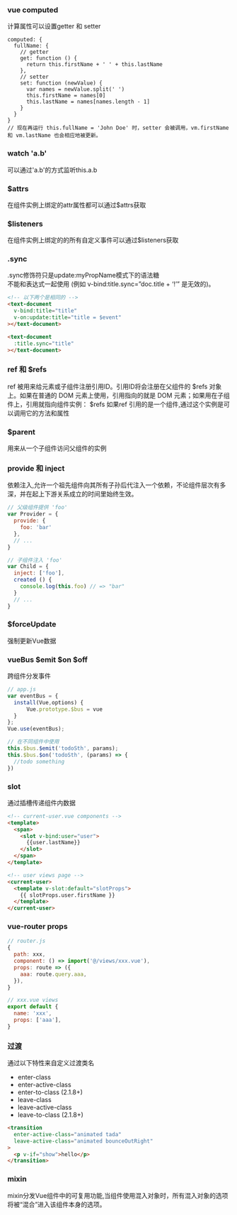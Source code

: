 ### vue computed
计算属性可以设置getter 和 setter
``` JS
computed: {
  fullName: {
    // getter
    get: function () {
      return this.firstName + ' ' + this.lastName
    },
    // setter
    set: function (newValue) {
      var names = newValue.split(' ')
      this.firstName = names[0]
      this.lastName = names[names.length - 1]
    }
  }
}
// 现在再运行 this.fullName = 'John Doe' 时，setter 会被调用，vm.firstName 和 vm.lastName 也会相应地被更新。
```

### watch 'a.b'
可以通过'a.b'的方式监听this.a.b

### $attrs
在组件实例上绑定的attr属性都可以通过$attrs获取

### $listeners
在组件实例上绑定的的所有自定义事件可以通过$listeners获取

### .sync
.sync修饰符只是update:myPropName模式下的语法糖  
不能和表达式一起使用 (例如 v-bind:title.sync=”doc.title + ‘!’” 是无效的)。
``` html
<!-- 以下两个是相同的 -->
<text-document
  v-bind:title="title"
  v-on:update:title="title = $event"
></text-document>

<text-document
  :title.sync="title"
></text-document>
```

### ref 和 $refs 
ref 被用来给元素或子组件注册引用ID。引用ID将会注册在父组件的 $refs 对象上。如果在普通的 DOM 元素上使用，引用指向的就是 DOM 元素；如果用在子组件上，引用就指向组件实例：
$refs 如果ref 引用的是一个组件,通过这个实例是可以调用它的方法和属性

### $parent
用来从一个子组件访问父组件的实例

### provide 和 inject
依赖注入,允许一个祖先组件向其所有子孙后代注入一个依赖，不论组件层次有多深，并在起上下游关系成立的时间里始终生效。
``` js
// 父级组件提供 'foo'
var Provider = {
  provide: {
    foo: 'bar'
  },
  // ...
}

// 子组件注入 'foo'
var Child = {
  inject: ['foo'],
  created () {
    console.log(this.foo) // => "bar"
  }
  // ...
}
```

### $forceUpdate
强制更新Vue数据

### vueBus $emit $on $off
跨组件分发事件
``` js
// app.js
var eventBus = {
  install(Vue,options) {
      Vue.prototype.$bus = vue
  }
};
Vue.use(eventBus);

// 在不同组件中使用
this.$bus.$emit('todoSth', params);
this.$bus.$on('todoSth', (params) => {
  //todo something
})
```

### slot
通过插槽传递组件内数据
``` html
<!-- current-user.vue components -->
<template>
  <span>
    <slot v-bind:user="user">
      {{user.lastName}}
    </slot>
  </span>  
</template>

<!-- user views page -->
<current-user>
  <template v-slot:default="slotProps">
    {{ slotProps.user.firstName }}
  </template>
</current-user>
```

### vue-router props
``` js
// router.js
{
  path: xxx,
  component: () => import('@/views/xxx.vue'),
  props: route => ({
    aaa: route.query.aaa,
  }),
}

// xxx.vue views
export default {
  name: 'xxx',
  props: ['aaa'],
}  
```

### 过渡
通过以下特性来自定义过渡类名
- enter-class
- enter-active-class
- enter-to-class (2.1.8+)
- leave-class
- leave-active-class
- leave-to-class (2.1.8+)

``` HTML
<transition
  enter-active-class="animated tada"
  leave-active-class="animated bounceOutRight"
>
  <p v-if="show">hello</p>
</transition>
```

### mixin
mixin分发Vue组件中的可复用功能,当组件使用混入对象时，所有混入对象的选项将被“混合”进入该组件本身的选项。